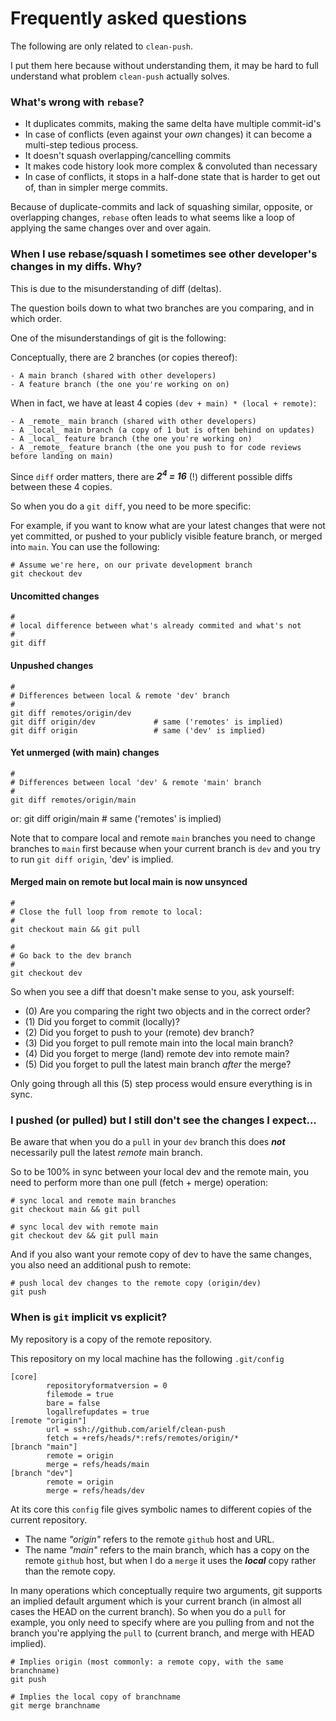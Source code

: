 # Frequently asked questions

The following are only related to `clean-push`.

I put them here because without understanding them, it may be
hard to full understand what problem `clean-push` actually solves.

### What's wrong with `rebase`?

- It duplicates commits, making the same delta have multiple commit-id's
- In case of conflicts (even against your _own_ changes) it can become a multi-step tedious process.
- It doesn't squash overlapping/cancelling commits
- It makes code history look more complex & convoluted than necessary
- In case of conflicts, it stops in a half-done state that is harder
  to get out of, than in simpler merge commits.

Because of duplicate-commits and lack of squashing similar, opposite, or overlapping changes, `rebase` often leads to what seems like a loop of applying the same changes over and over again.

### When I use rebase/squash I sometimes see other developer's changes in my diffs. Why?

This is due to the misunderstanding of diff (deltas).

The question boils down to what two branches are you comparing, and in
which order.

One of the misunderstandings of git is the following:

Conceptually, there are 2 branches (or copies thereof):

    - A main branch (shared with other developers)
    - A feature branch (the one you're working on on)

When in fact, we have at least 4 copies `(dev + main) * (local + remote)`:

    - A _remote_ main branch (shared with other developers)
    - A _local_ main branch (a copy of 1 but is often behind on updates)
    - A _local_ feature branch (the one you're working on)
    - A _remote_ feature branch (the one you push to for code reviews before landing on main)

Since `diff` order matters, there are ***2<sup>4</sup> = 16*** (!) different possible diffs between these 4 copies.

So when you do a `git diff`, you need to be more specific:

For example, if you want to know what are your latest changes that
were not yet committed, or pushed to your publicly visible feature branch, or merged into `main`.
You can use the following:

    # Assume we're here, on our private development branch
    git checkout dev

#### Uncomitted changes

    #
    # local difference between what's already commited and what's not
    #
    git diff

#### Unpushed changes
    #
    # Differences between local & remote 'dev' branch
    #
    git diff remotes/origin/dev
    git diff origin/dev             # same ('remotes' is implied)
    git diff origin                 # same ('dev' is implied)

#### Yet unmerged (with main) changes

    #
    # Differences between local 'dev' & remote 'main' branch
    #
    git diff remotes/origin/main

or:
    git diff origin/main            # same ('remotes' is implied)

Note that to compare local and remote `main` branches
you need to change branches to `main` first because when your
current branch is `dev` and you try to run `git diff origin`,
'dev' is implied.

#### Merged main on remote but local main is now unsynced

    #
    # Close the full loop from remote to local:
    #
    git checkout main && git pull

    #
    # Go back to the dev branch
    #
    git checkout dev


So when you see a diff that doesn't make sense to you, ask yourself:

- (0) Are you comparing the right two objects and in the correct order?
- (1) Did you forget to commit (locally)?
- (2) Did you forget to push to your (remote) dev branch?
- (3) Did you forget to pull remote main into the local main branch?
- (4) Did you forget to merge (land) remote dev into remote main?
- (5) Did you forget to pull the latest main branch _after_ the merge?

Only going through all this (5) step process would ensure everything is in sync.

### I pushed (or pulled) but I still don't see the changes I expect...

Be aware that when you do a `pull` in your `dev` branch
this does ***not*** necessarily pull the latest *remote* main branch.

So to be 100% in sync between your local dev and the remote main,
you need to perform more than one pull (fetch + merge) operation:

    # sync local and remote main branches
    git checkout main && git pull

    # sync local dev with remote main
    git checkout dev && git pull main

And if you also want your remote copy of dev to have the same
changes, you also need an additional push to remote:

    # push local dev changes to the remote copy (origin/dev)
    git push

### When is `git` implicit vs explicit?

My repository is a copy of the remote repository.

This repository on my local machine has the following `.git/config`

```
[core]
        repositoryformatversion = 0
        filemode = true
        bare = false
        logallrefupdates = true
[remote "origin"]
        url = ssh://github.com/arielf/clean-push
        fetch = +refs/heads/*:refs/remotes/origin/*
[branch "main"]
        remote = origin
        merge = refs/heads/main
[branch "dev"]
        remote = origin
        merge = refs/heads/dev
```

At its core this `config` file gives symbolic names to different
copies of the current repository.

- The name *"origin"* refers to the remote `github` host and URL.
- The name *"main"* refers to the main branch, which has a copy on the
  remote `github` host, but when I do a `merge` it uses the
  ***local*** copy rather than the remote copy.

In many operations which conceptually require two arguments,
git supports an implied default argument which is your current
branch (in almost all cases the HEAD on the current branch).
So when you do a `pull` for example, you only need to specify
where are you pulling from and not the branch you're applying
the `pull` to (current branch, and merge with HEAD implied).

    # Implies origin (most commonly: a remote copy, with the same branchname)
    git push

    # Implies the local copy of branchname
    git merge branchname

